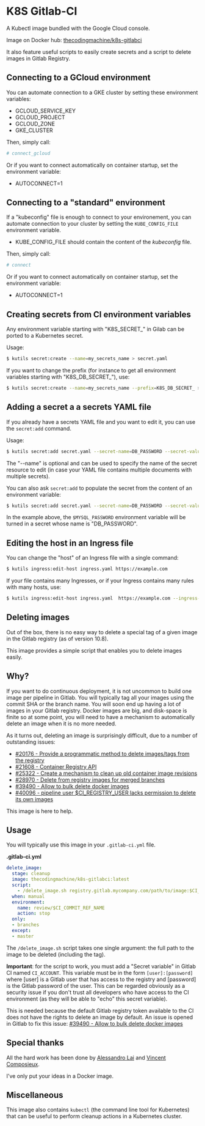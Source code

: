 # K8S Gitlab-CI

A Kubectl image bundled with the Google Cloud console.

Image on Docker hub: [thecodingmachine/k8s-gitlabci](https://hub.docker.com/r/thecodingmachine/k8s-gitlabci)

It also feature useful scripts to easily create secrets and a script to delete images in Gitlab Registry.

## Connecting to a GCloud environment

You can automate connection to a GKE cluster by setting these environment variables:

- GCLOUD_SERVICE_KEY
- GCLOUD_PROJECT
- GCLOUD_ZONE
- GKE_CLUSTER

Then, simply call:
 
```bash
# connect_gcloud
```

Or if you want to connect automatically on container startup, set the environment variable:

- AUTOCONNECT=1

## Connecting to a "standard" environment

If a "kubeconfig" file is enough to connect to your environement, you can automate connection to your cluster
by setting the `KUBE_CONFIG_FILE` environment variable.

- KUBE_CONFIG_FILE should contain the content of the *kubeconfig* file.

Then, simply call:
 
```bash
# connect
```

Or if you want to connect automatically on container startup, set the environment variable:

- AUTOCONNECT=1

## Creating secrets from CI environment variables

Any environment variable starting with "K8S_SECRET_" in Gilab can be ported to a Kubernetes secret.

Usage:

```bash
$ kutils secret:create --name=my_secrets_name > secret.yaml
```

If you want to change the prefix (for instance to get all environment variables starting with "K8S_DB_SECRET_"), use:

```bash
$ kutils secret:create --name=my_secrets_name --prefix=K8S_DB_SECRET_ > secret.yaml
```

## Adding a secret a a secrets YAML file

If you already have a secrets YAML file and you want to edit it, you can use the `secret:add` command.


Usage:

```bash
$ kutils secret:add secret.yaml --secret-name=DB_PASSWORD --secret-value=foobar [--name=my-secrets]
```

The "--name" is optional and can be used to specify the name of the secret resource to edit (in case your YAML file contains multiple documents with multiple secrets).

You can also ask `secret:add` to populate the secret from the content of an environment variable:

```bash
$ kutils secret:add secret.yaml --secret-name=DB_PASSWORD --secret-value-from-env=MYSQL_PASSWORD
```

In the example above, the `$MYSQL_PASSWORD` environment variable will be turned in a secret whose name is "DB_PASSWORD".

## Editing the host in an Ingress file

You can change the "host" of an Ingress file with a single command:

```bash
$ kutils ingress:edit-host ingress.yaml https://example.com
```

If your file contains many Ingresses, or if your Ingress contains many rules with many hosts, use:

```bash
$ kutils ingress:edit-host ingress.yaml  https://example.com --ingress-name=my-ingress --host-position=0
```

## Deleting images

Out of the box, there is no easy way to delete a special tag of a given image in the Gitlab registry (as of version 10.8).

This image provides a simple script that enables you to delete images easily.
 
## Why?

If you want to do continuous deployment, it is not uncommon to build one image per pipeline in Gitlab. You will typically
tag all your images using the commit SHA or the branch name. You will soon end up having a lot of images in your Gitlab 
registry. Docker images are big, and disk-space is finite so at some point, you will need to have a mechanism to 
automatically delete an image when it is no more needed.

As it turns out, deleting an image is surprisingly difficult, due to a number of outstanding issues:

 - [#20176 - Provide a programmatic method to delete images/tags from the registry](https://gitlab.com/gitlab-org/gitlab-ce/issues/20176)
 - [#21608 - Container Registry API](https://gitlab.com/gitlab-org/gitlab-ce/issues/21608)
 - [#25322 - Create a mechanism to clean up old container image revisions](https://gitlab.com/gitlab-org/gitlab-ce/issues/25322)
 - [#28970 - Delete from registry images for merged branches](https://gitlab.com/gitlab-org/gitlab-ce/issues/28970)
 - [#39490 - Allow to bulk delete docker images](https://gitlab.com/gitlab-org/gitlab-ce/issues/39490)
 - [#40096 - pipeline user $CI_REGISTRY_USER lacks permission to delete its own images](https://gitlab.com/gitlab-org/gitlab-ce/issues/40096)

This image is here to help.

## Usage

You will typically use this image in your `.gitlab-ci.yml` file.

**.gitlab-ci.yml**
```yml
delete_image:
  stage: cleanup
  image: thecodingmachine/k8s-gitlabci:latest
  script:
    - /delete_image.sh registry.gitlab.mycompany.com/path/to/image:$CI_COMMIT_REF_NAME
  when: manual
  environment:
    name: review/$CI_COMMIT_REF_NAME
    action: stop
  only:
  - branches
  except:
  - master
```

The `/delete_image.sh` script takes one single argument: the full path to the image to be deleted (including the tag).

**Important**: for the script to work, you must add a "Secret variable" in Gitlab CI named `CI_ACCOUNT`.
This variable must be in the form `[user]:[password]` where [user] is a Gitlab user that has access to the registry
and [password] is the Gitlab password of the user. This can be regarded obviously as a security issue if you don't trust
all developers who have access to the CI environment (as they will be able to "echo" this secret variable).

This is needed because the default Gitlab registry token available to the CI does not have the rights to delete
an image by default. An issue is opened in Gitlab to fix this issue: [#39490 - Allow to bulk delete docker images](https://gitlab.com/gitlab-org/gitlab-ce/issues/39490)

## Special thanks

All the hard work has been done by [Alessandro Lai](https://engineering.facile.it/blog/eng/continuous-deployment-from-gitlab-ci-to-k8s-using-docker-in-docker/#the-scary-part-deleting-docker-images)
and [Vincent Composieux](https://gitlab.com/gitlab-org/gitlab-ce/issues/21608#note_53674456).

I've only put your ideas in a Docker image.

## Miscellaneous

This image also contains `kubectl` (the command line tool for Kubernetes) that can be useful to perform cleanup actions
in a Kubernetes cluster.
